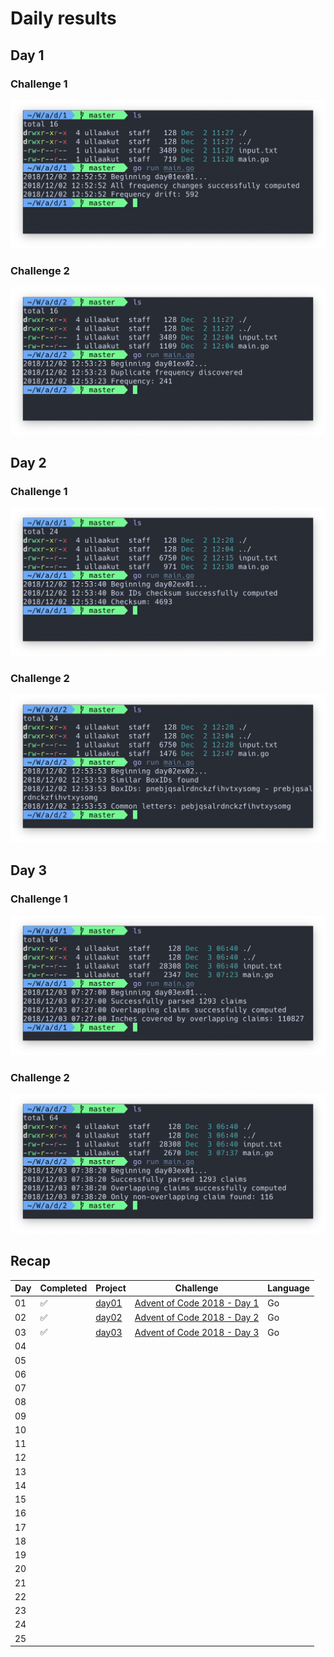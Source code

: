 # Daily results

## Day 1

### Challenge 1

<p align="center">
    <img src="img/0101.png">
</p>

### Challenge 2

<p align="center">
    <img src="img/0102.png">
</p>

## Day 2

### Challenge 1

<p align="center">
    <img src="img/0201.png">
</p>

### Challenge 2

<p align="center">
    <img src="img/0202.png">
</p>

## Day 3

### Challenge 1

<p align="center">
    <img src="img/0301.png">
</p>

### Challenge 2

<p align="center">
    <img src="img/0302.png">
</p>

## Recap

Day | Completed | Project | Challenge | Language
----|--------------|---------|-------|---------
01 | :white_check_mark: | [day01](day01) | [Advent of Code 2018 - Day 1](https://adventofcode.com/2018/day/1) | Go
02 | :white_check_mark: | [day02](day02) | [Advent of Code 2018 - Day 2](https://adventofcode.com/2018/day/2) | Go
03 | :white_check_mark: | [day03](day03) | [Advent of Code 2018 - Day 3](https://adventofcode.com/2018/day/3) | Go
04 | | | |
05 | | | |
06 | | | |
07 | | | |
08 | | | |
09 | | | |
10 | | | |
11 | | | |
12 | | | |
13 | | | |
14 | | | |
15 | | | |
16 | | | |
17 | | | |
18 | | | |
19 | | | |
20 | | | |
21 | | | |
22 | | | |
23 | | | |
24 | | | |
25 | | | |
